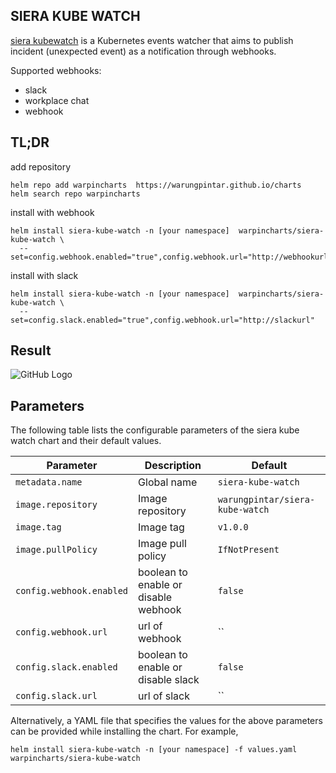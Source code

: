 ## SIERA KUBE WATCH

[siera kubewatch](https://github.com/warungpintar/siera-kube-watch) is a Kubernetes events watcher that aims to publish incident (unexpected event) as a notification through webhooks.

Supported webhooks:
- slack
- workplace chat
- webhook

## TL;DR

add repository 
```
helm repo add warpincharts  https://warungpintar.github.io/charts
helm search repo warpincharts
```

install with webhook
```
helm install siera-kube-watch -n [your namespace]  warpincharts/siera-kube-watch \
  --set=config.webhook.enabled="true",config.webhook.url="http://webhookurl"
```
install with slack
```
helm install siera-kube-watch -n [your namespace]  warpincharts/siera-kube-watch \
  --set=config.slack.enabled="true",config.webhook.url="http://slackurl" 
```

## Result
![GitHub Logo](example-webhook.png)

## Parameters

The following table lists the configurable parameters of the siera kube watch chart and their default values.

| Parameter                                | Description                                                                                                                 | Default                                                 |
|------------------------------------------|-----------------------------------------------------------------------------------------------------------------------------|---------------------------------------------------------|
| `metadata.name       `                   | Global name                                                                                                                 | `siera-kube-watch`                                      |
| `image.repository`                       | Image repository                                                                                                            | `warungpintar/siera-kube-watch`                         |
| `image.tag`                              | Image tag                                                                                                                   | `v1.0.0`                                                |
| `image.pullPolicy`                       | Image pull policy                                                                                                           | `IfNotPresent`                                          |
| `config.webhook.enabled`                 | boolean to enable or disable webhook                                                                                        | `false`                                                 |
| `config.webhook.url`                     | url of webhook                                                                                                              | ``                                                      |
| `config.slack.enabled`                   | boolean to enable or disable slack                                                                                          | `false`                                                 |
| `config.slack.url`                       | url of slack                                                                                                                | ``                                                      |


Alternatively, a YAML file that specifies the values for the above parameters can be provided while installing the chart. For example,
 
```
helm install siera-kube-watch -n [your namespace] -f values.yaml warpincharts/siera-kube-watch 
```
